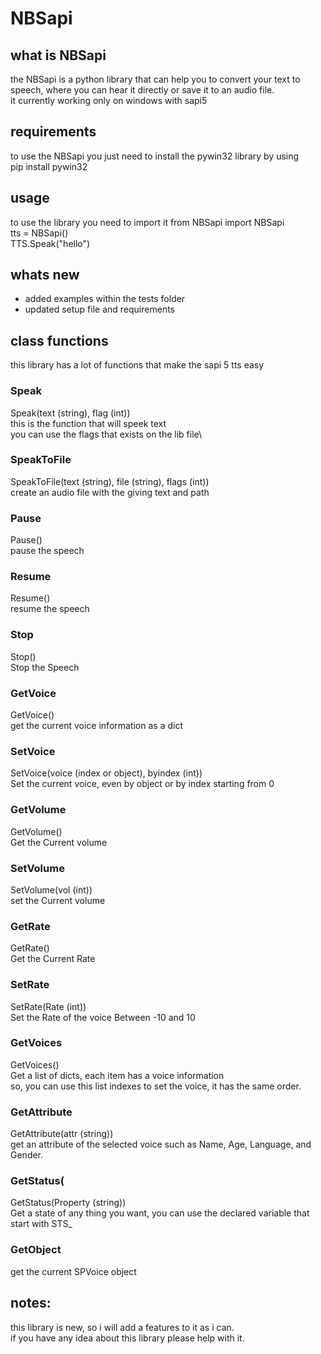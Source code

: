 # NBSapi
## what is NBSapi
the NBSapi is a python library that can help you to convert your text to speech, where you can hear it directly or save it to an audio file.\
it currently working only on windows with sapi5
## requirements
to use the NBSapi you just need to install the pywin32 library by using\
pip install pywin32
## usage
to use the library you need to import it
	from NBSapi import NBSapi\
	tts = NBSapi()\
	TTS.Speak("hello")

## whats new
* added examples within the tests folder
* updated setup file and requirements

## class functions
this library has a lot of functions that make the sapi 5 tts easy

### Speak
Speak(text (string), flag (int))\
this is the function that will speek text\
you can use the flags that exists on the lib file\

### SpeakToFile
SpeakToFile(text (string), file (string), flags (int))\
create an audio file with the giving text and path

### Pause
Pause()\
pause the speech

### Resume
Resume()\
resume the speech

### Stop
Stop()\
Stop the Speech

### GetVoice
GetVoice()\
get the current voice information as a dict

### SetVoice
SetVoice(voice (index or object), byindex (int))\
Set the current voice, even by object or by index starting from 0

### GetVolume
GetVolume()\
Get the Current volume

### SetVolume
SetVolume(vol (int))\
set the Current volume

### GetRate
GetRate()\
Get the Current Rate

### SetRate
SetRate(Rate (int))\
Set the Rate of the voice Between -10 and 10

### GetVoices
GetVoices()\
Get a list of dicts, each item has a voice information\
so, you can use this list indexes to set the voice, it has the same order.

### GetAttribute
GetAttribute(attr (string))\
get an attribute of the selected voice such as Name, Age, Language, and Gender.

### GetStatus(
GetStatus(Property (string))\
Get a state of any thing you want, you can use the declared variable that start with STS_

### GetObject
get the current SPVoice object


## notes:
this library is new, so i will add a features to it as i can.\
if you have any idea about this library please help with it.